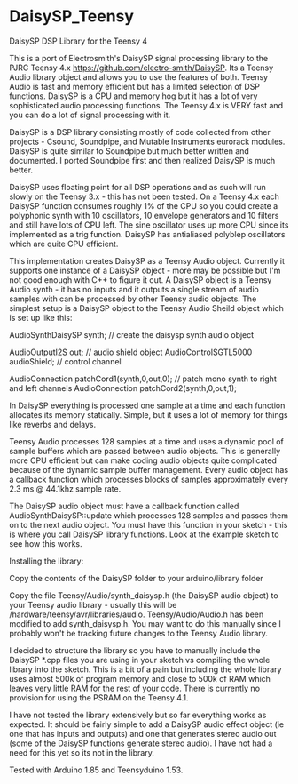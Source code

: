 # DaisySP_Teensy

DaisySP DSP Library for the Teensy 4
 
This is a port of Electrosmith's DaisySP signal processing library to the PJRC Teensy 4.x https://github.com/electro-smith/DaisySP. Its a Teensy Audio library object and allows you to use the features of both. Teensy Audio is fast and memory efficient but has a limited selection of DSP functions. DaisySP is a CPU and memory hog but it has a lot of very sophisticated audio processing functions. The Teensy 4.x is VERY fast and you can do a lot of signal processing with it.
 
DaisySP is a DSP library consisting mostly of code collected from other projects - Csound, Soundpipe, and Mutable Instruments eurorack modules. DaisySP is quite similar to Soundpipe but much better written and documented. I ported Soundpipe first and then realized DaisySP is much better.

DaisySP uses floating point for all DSP operations and as such will run slowly on the Teensy 3.x - this has not been tested. On a Teensy 4.x each DaisySP function consumes roughly 1% of the CPU so you could create a polyphonic synth with 10 oscillators, 10 envelope generators and 10 filters and still have lots of CPU left. The sine oscillator uses up more CPU since its implemented as a trig function. DaisySP has antialiased polyblep oscillators which are quite CPU efficient.

This implementation creates DaisySP as a Teensy Audio object. Currently it supports one instance of a DaisySP object - more may be possible but I'm not good enough with C++ to figure it out. A DaisySP object is a Teensy Audio synth - it has no inputs and it outputs a single stream of audio samples with can be processed by other Teensy audio objects.
The simplest setup is a DaisySP object to the Teensy Audio Sheild object which is set up like this:

AudioSynthDaisySP synth;  // create the daisysp synth audio object

AudioOutputI2S out;   // audio shield object
AudioControlSGTL5000 audioShield;  // control channel

AudioConnection patchCord1(synth,0,out,0);  // patch mono synth to right and left channels
AudioConnection patchCord2(synth,0,out,1);

In DaisySP everything is processed one sample at a time and each function allocates its memory statically. Simple, but it uses a lot of memory for things like reverbs and delays.

Teensy Audio processes 128 samples at a time and uses a dynamic pool of sample buffers which are passed between audio objects. This is generally more CPU efficient but can make coding audio objects quite complicated because of the dynamic sample buffer management. Every audio object has a callback function which processes blocks of samples approximately every 2.3 ms @ 44.1khz sample rate.

The DaisySP audio object must have a callback function called AudioSynthDaisySP::update which processes 128 samples and passes them on to the next audio object. You must have this function in your sketch - this is where you call DaisySP library functions. Look at the example sketch to see how this works.

Installing the library:

Copy the contents of the DaisySP folder to your arduino/library folder

Copy the file Teensy/Audio/synth_daisysp.h (the DaisySP audio object) to your Teensy audio library - usually this will be <installation directory>/hardware/teensy/avr/libraries/audio. Teensy/Audio/Audio.h has been modified to add synth_daisysp.h. You may want to do this manually since I probably won't be tracking future changes to the Teensy Audio library.


I decided to structure the library so you have to manually include the DaisySP *.cpp files you are using in your sketch vs compiling the whole library into the sketch. This is a bit of a pain but including the whole library uses almost 500k of program memory and close to 500k of RAM which leaves very little RAM for the rest of your code. There is currently no provision for using the PSRAM on the Teensy 4.1.

I have not tested the library extensively but so far everything works as expected. It should be fairly simple to add a DaisySP audio effect object (ie one that has inputs and outputs) and one that generates stereo audio out (some of the DaisySP functions generate stereo audio). I have not had a need for this yet so its not in the library.

Tested with Arduino 1.85 and Teensyduino 1.53.



